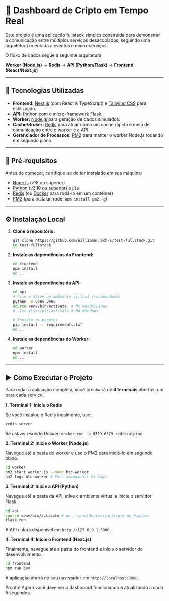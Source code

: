 # 🧪 Dashboard de Cripto em Tempo Real

Este projeto é uma aplicação fullstack simples construída para demonstrar a comunicação entre múltiplos serviços desacoplados, seguindo uma arquitetura orientada a eventos e micro-serviços.

O fluxo de dados segue a seguinte arquitetura:

**Worker (Node.js)** → **Redis** → **API (Python/Flask)** → **Frontend (React/Next.js)**

---

## 🚀 Tecnologias Utilizadas

-   **Frontend:** [Next.js](https://nextjs.org/) (com React & TypeScript) e [Tailwind CSS](https://tailwindcss.com/) para estilização.
-   **API:** [Python](https://www.python.org/) com o micro-framework [Flask](https://flask.palletsprojects.com/).
-   **Worker:** [Node.js](https://nodejs.org/en) para geração de dados simulados.
-   **Cache/Broker:** [Redis](https://redis.io/) para atuar como um cache rápido e meio de comunicação entre o worker e a API.
-   **Gerenciador de Processos:** [PM2](https://pm2.keymetrics.io/) para manter o worker Node.js rodando em segundo plano.

---

## 🔧 Pré-requisitos

Antes de começar, certifique-se de ter instalado em sua máquina:

-   [Node.js](https://nodejs.org/en) (v18 ou superior)
-   [Python](https://www.python.org/downloads/) (v3.10 ou superior) e `pip`
-   [Redis](https://redis.io/docs/install/install-redis/) (ou [Docker](https://www.docker.com/) para rodá-lo em um contêiner)
-   [PM2](https://pm2.keymetrics.io/) (para instalar, rode: `npm install pm2 -g`)

---

## ⚙️ Instalação Local

1.  **Clone o repositório:**
    ```bash
    git clone https://github.com/WilliamWunsch-s/test-fullstack.git
    cd test-fullstack
    ```

2.  **Instale as dependências do Frontend:**
    ```bash
    cd frontend
    npm install
    cd ..
    ```

3.  **Instale as dependências da API:**
    ```bash
    cd api
    # Crie e ative um ambiente virtual (recomendado)
    python -m venv venv
    source venv/bin/activate  # No macOS/Linux
    # .\venv\Scripts\activate # No Windows
    
    # Instale os pacotes
    pip install -r requirements.txt
    cd ..
    ```
    
4.  **Instale as dependências do Worker:**
    ```bash
    cd worker
    npm install
    cd ..
    ```

---

## ▶️ Como Executar o Projeto

Para rodar a aplicação completa, você precisará de **4 terminais** abertos, um para cada serviço.

**1. Terminal 1: Inicie o Redis**

Se você instalou o Redis localmente, use:
```bash
redis-server
```
*Se estiver usando Docker:* `docker run -p 6379:6379 redis:alpine`

**2. Terminal 2: Inicie o Worker (Node.js)**

Navegue até a pasta do worker e use o PM2 para iniciá-lo em segundo plano.
```bash
cd worker
pm2 start worker.js --name btc-worker
pm2 logs btc-worker # Para acompanhar os logs
```

**3. Terminal 3: Inicie a API (Python)**

Navegue até a pasta da API, ative o ambiente virtual e inicie o servidor Flask.
```bash
cd api
source venv/bin/activate # ou .\venv\Scripts\activate no Windows
flask run
```
A API estará disponível em `http://127.0.0.1:5000`.

**4. Terminal 4: Inicie o Frontend (Next.js)**

Finalmente, navegue até a pasta do frontend e inicie o servidor de desenvolvimento.
```bash
cd frontend
npm run dev
```
A aplicação abrirá no seu navegador em `http://localhost:3000`.

Pronto! Agora você deve ver o dashboard funcionando e atualizando a cada 5 segundos.